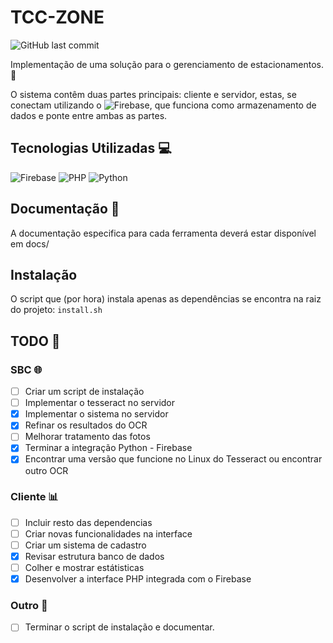 # TCC-ZONE
![GitHub last commit](https://img.shields.io/github/last-commit/DoutorJP/TCC-ZONE)

Implementação de uma solução para o gerenciamento de estacionamentos. 🚗

O sistema contêm duas partes principais: cliente e servidor, estas, se conectam utilizando o ![Firebase](https://firebase.google.com/?hl=pt-br), que funciona como armazenamento de dados e ponte entre ambas as partes.

## Tecnologias Utilizadas 💻
![Firebase](https://img.shields.io/badge/firebase-a08021?style=for-the-badge&logo=firebase&logoColor=ffcd34)
![PHP](https://img.shields.io/badge/php-%23777BB4.svg?style=for-the-badge&logo=php&logoColor=white)
![Python](https://img.shields.io/badge/python-3670A0?style=for-the-badge&logo=python&logoColor=ffdd54)

## Documentação 📘
A documentação especifica para cada ferramenta deverá estar disponível em docs/

## Instalação
O script que (por hora) instala apenas as dependências se encontra na raiz do projeto: ```install.sh```

## TODO 📝
### SBC 🌐
 - [ ] Criar um script de instalação
 - [ ] Implementar o tesseract no servidor 
 - [x] Implementar o sistema no servidor
 - [x] Refinar os resultados do OCR
 - [ ] Melhorar tratamento das fotos
 - [x] Terminar a integração Python - Firebase
 - [x] Encontrar uma versão que funcione no Linux do Tesseract ou encontrar outro OCR

### Cliente 📊
 - [ ] Incluir resto das dependencias
 - [ ] Criar novas funcionalidades na interface
 - [ ] Criar um sistema de cadastro
 - [x] Revisar estrutura banco de dados
 - [ ] Colher e mostrar estátisticas
 - [x] Desenvolver a interface PHP integrada com o Firebase

### Outro 📡
 - [ ] Terminar o script de instalação e documentar.
